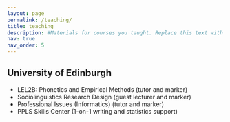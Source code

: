 ```yaml
---
layout: page
permalink: /teaching/
title: teaching
description: #Materials for courses you taught. Replace this text with your description.
nav: true
nav_order: 5
---
```


## University of Edinburgh

- LEL2B: Phonetics and Empirical Methods (tutor and marker)
- Sociolinguistics Research Design (guest lecturer and marker)
- Professional Issues (Informatics) (tutor and marker)
- PPLS Skills Center (1-on-1 writing and statistics support)

<!--
For now, this page is assumed to be a static description of your courses. You can convert it to a collection similar to `_projects/` so that you can have a dedicated page for each course.

Organize your courses by years, topics, or universities, however you like!
-->
